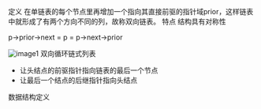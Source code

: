 定义
在单链表的每个节点里再增加一个指向其直接前驱的指针域prior，这样链表中就形成了有两个方向不同的列，故称双向链表。
特点
结构具有对称性

p-\>prior-\>next = p = p-\>next-\>prior

![image1](../../../_resources/69f66b4285c749559c6209cbbc0f154e.png)
双向循环链式列表
- 让头结点的前驱指针指向链表的最后一个节点
- 让最后一个结点的后继指针指向头结点

数据结构定义
